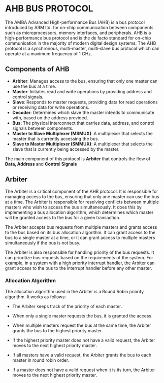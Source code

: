# AHB BUS PROTOCOL
The AMBA Advanced High-performance Bus (AHB) is a bus protocol introduced by ARM ltd. for on-chip communication between components such as microprocessors, memory interfaces, and peripherals. AHB is a high-performance bus protocol and is the de facto standard for on-chip communication in the majority of modern digital design systems. The AHB protocol is a synchronous, multi-master, multi-slave bus protocol which can operate at a maximum frequency of 1 GHz.

## Components of AHB
- **Arbiter**: Manages access to the bus, ensuring that only one master can use the bus at a time.
- **Master**: Initiates read and write operations by providing address and control signals.
- **Slave**: Responds to master requests, providing data for read operations or receiving data for write operations.
- **Decoder**: Determines which slave the master intends to communicate with, based on the address provided.
- **Bus**: The physical interconnect that carries data, address, and control signals between components.
- **Master to Slave Multiplexer (MSMUX)**: A multiplexer that selects the master that is currently accessing the bus.
- **Slave to Master Multiplexer (SMMUX)**: A multiplexer that selects the slave that is currently being accessed by the master.

The main component of this protocol is **Arbiter** that controls the flow of **Data, Address** and **Control Signals**

## Arbiter

The Arbiter is a critical component of the AHB protocol. It is responsible for managing access to the bus, ensuring that only one master can use the bus at a time. The Arbiter is responsible for resolving conflicts between multiple masters who wish to access the bus simultaneously. It does this by implementing a bus allocation algorithm, which determines which master will be granted access to the bus for a given transaction.

The Arbiter accepts bus requests from multiple masters and grants access to the bus based on its bus allocation algorithm. It can grant access to the bus to a single master at a time, or it can grant access to multiple masters simultaneously if the bus is not busy.

The Arbiter is also responsible for handling priority of the bus requests. It can prioritize bus requests based on the requirements of the system. For example, in a system with a high priority interrupt handler, the Arbiter can grant access to the bus to the interrupt handler before any other master.


### Allocation Algorithm
The allocation algorithm used in the Arbiter is a Round Robin priority algorithm. It works as follows:

- The Arbiter keeps track of the priority of each master.

- When only a single master requests the bus, it is granted the access.

- When multiple masters request the bus at the same time, the Arbiter grants the bus to the highest priority master.

- If the highest priority master does not have a valid request, the Arbiter moves to the next highest priority master.

- If all masters have a valid request, the Arbiter grants the bus to each master in round robin order.

- If a master does not have a valid request when it is its turn, the Arbiter moves to the next highest priority master.

